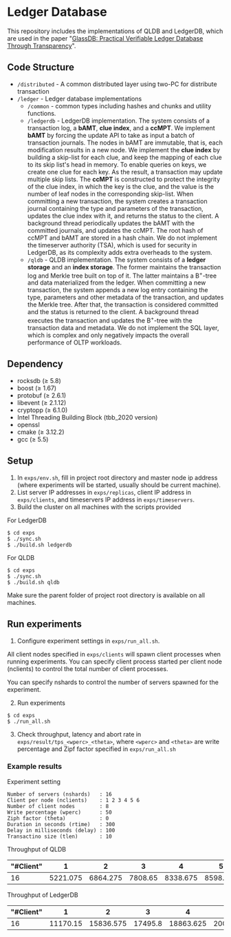 # Ledger Database
This repository includes the implementations of QLDB and LedgerDB, which are used in the paper "[GlassDB: Practical Verifiable Ledger Database Through Transparency](http://arxiv.org/abs/2207.00944)". 

## Code Structure
- `/distributed` - A common distributed layer using two-PC for distribute transaction
- `/ledger` - Ledger database implementations
  - `/common` - common types including hashes and chunks and utility functions. 
  - `/ledgerdb` - LedgerDB implementation. The system consists of a transaction log, a **bAMT**, **clue index**, and a **ccMPT**. We implement **bAMT** by forcing the update API to take as input a batch of transaction journals. The nodes in bAMT are immutable, that is, each modification results in a new node. We implement the **clue index** by building a skip-list for each clue, and keep the mapping of each clue to its skip list's head in memory. To enable queries on keys, we create one clue for each key. As the result, a transaction may update multiple skip lists. The **ccMPT** is constructed to protect the integrity of the clue index, in which the key is the clue, and the value is the number of leaf nodes in the corresponding skip-list. When committing a new transaction, the system creates a transaction journal containing the type and parameters of the transaction, updates the clue index with it, and returns the status to the client. A background thread periodically updates the bAMT with the committed journals, and updates the ccMPT. The root hash of ccMPT and bAMT are stored in a hash chain. We do not implement the timeserver authority (TSA), which is used for security in LedgerDB, as its complexity adds extra overheads to the system.
  - `/qldb` - QLDB implementation. The system consists of a **ledger storage** and an **index storage**. The former maintains the transaction log and Merkle tree built on top of it. The latter maintains a B<sup>+</sup>-tree and data materialized from the ledger. When committing a new transaction, the system appends a new log entry containing the type, parameters and other metadata of the transaction, and updates the Merkle tree.  After that, the transaction is considered committed and the status is returned to the client.  A background thread executes the transaction and updates the B<sup>+</sup>-tree with the transaction data and metadata. We do not implement the SQL layer, which is complex and only negatively impacts the overall performance of OLTP workloads.

## Dependency
* rocksdb (&geq; 5.8)
* boost (&geq; 1.67)
* protobuf (&geq; 2.6.1)
* libevent (&geq; 2.1.12)
* cryptopp (&geq; 6.1.0)
* Intel Threading Building Block (tbb_2020 version)
* openssl
* cmake (&geq; 3.12.2)
* gcc (&geq; 5.5)

## Setup
1. In `exps/env.sh`, fill in project root directory and master node ip address (where experiments will be started, usually should be current machine).
2. List server IP addresses in `exps/replicas`, client IP address in `exps/clients`, and timeservers IP address in `exps/timeservers`.
3. Build the cluster on all machines with the scripts provided

For LedgerDB
```
$ cd exps
$ ./sync.sh
$ ./build.sh ledgerdb
```
For QLDB
```
$ cd exps
$ ./sync.sh
$ ./build.sh qldb
```
Make sure the parent folder of project root directory is available on all machines.

## Run experiments
1. Configure experiment settings in `exps/run_all.sh`.

All client nodes specified in `exps/clients` will spawn client processes when running experiments.
You can specify client process started per client node (nclients) to control the total number of client processes.

You can specify nshards to control the number of servers spawned for the experiment.

2. Run experiments

```
$ cd exps
$ ./run_all.sh
```
3. Check throughput, latency and abort rate in `exps/result/tps_<wperc>_<theta>`,
where `<wperc>` and `<theta>` are write percentage and Zipf factor specified in `exps/run_all.sh`

### Example results
Experiment setting

```
Number of servers (nshards)   : 16
Client per node (nclients)    : 1 2 3 4 5 6
Number of client nodes        : 8
Write percentage (wperc)      : 50
Ziph factor (theta)           : 0
Duration in seconds (rtime)   : 300
Delay in milliseconds (delay) : 100
Transactino size (tlen)       : 10
```

Throughput of QLDB

| "#Client" | 1 | 2 | 3 | 4 | 5 | 6 |
| --- | --- | --- | --- | --- | --- | --- |
| 16 | 5221.075 | 6864.275 | 7808.65 | 8338.675 | 8598.975 | 8841.65 |

Throughput of LedgerDB

| "#Client" | 1 | 2 | 3 | 4 | 5 | 6 |
| --- | --- | --- | --- | --- | --- | --- |
| 16 | 11170.15 | 15836.575 | 17495.8 | 18863.625 | 20032.55 | 20051.425 |
